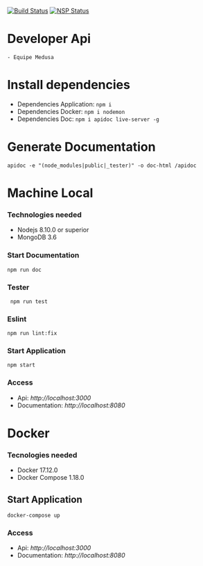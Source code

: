 [![Build Status](https://travis-ci.org/Medusa-io/nodejs-api.svg?branch=master)](https://travis-ci.org/Medusa-io/nodejs-api)
[![NSP Status](https://nodesecurity.io/orgs/medusa/projects/b8de8e84-1648-4ccc-883e-9845a1bb1bb4/badge)](https://nodesecurity.io/orgs/medusa/projects/b8de8e84-1648-4ccc-883e-9845a1bb1bb4)
# Developer Api
    - Equipe Medusa
# Install dependencies

- Dependencies Application: ` npm i `
- Dependencies Docker: `npm i nodemon`
- Dependencies Doc: `npm i apidoc live-server -g`


# Generate Documentation
` apidoc -e "(node_modules|public|_tester)" -o doc-html /apidoc `

# Machine Local
### Technologies needed
- Nodejs 8.10.0 or superior
- MongoDB 3.6

### Start Documentation
`npm run doc`

### Tester
` npm run test`

### Eslint
` npm run lint:fix `

### Start Application
`npm start`

### Access
- Api: *http://localhost:3000*
- Documentation: *http://localhost:8080*

# Docker
### Tecnologies needed
- Docker 17.12.0
- Docker Compose 1.18.0

## Start Application
`docker-compose up`

### Access
- Api: *http://localhost:3000*
- Documentation: *http://localhost:8080*



